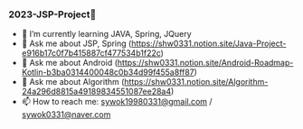 ### 2023-JSP-Project👋
<!--
**SHW0331/SHW0331** is a ✨ _special_ ✨ repository because its `README.md` (this file) appears on your GitHub profile.

Here are some ideas to get you started:

- 🔭 I’m currently working on ...
- 🌱 I’m currently learning ...
- 👯 I’m looking to collaborate on ...
- 🤔 I’m looking for help with ...
- 💬 Ask me about ...
- 📫 How to reach me: ...
- 😄 Pronouns: ...
- ⚡ Fun fact: ...
-->

- 🌱 I’m currently learning JAVA, Spring, JQuery
- 💬 Ask me about JSP, Spring (https://shw0331.notion.site/Java-Project-e916b17c0f7b415887cf477534b1f22c)
- 💬 Ask me about Android (https://shw0331.notion.site/Android-Roadmap-Kotlin-b3ba0314400048c0b34d99f455a8ff87)
- 💬 Ask me about Algorithm (https://shw0331.notion.site/Algorithm-24a296d8815a49189834551087ee28a4)
- 📫 How to reach me: sywok19980331@gmail.com / sywok0331@naver.com
